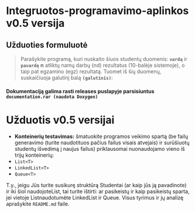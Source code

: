 # Integruotos-programavimo-aplinkos v0.5 versija
## Užduoties formuluotė
> Parašykite programą, kuri nuskaito šiuos studentų duomenis:
**`vardą`** ir **`pavardę`**
 **n** atliktų namų darbų (nd) rezultatus (10-balėje sistemoje), o taip pat egzamino (egz) rezultatą.
Tuomet iš šių duomenų, suskaičiuoja galutinį balą **`(galutinis)`**:

#### Dokumentaciją galima rasti releases puslapyje parsisiuntus **`documentation.rar (naudota Doxygen)`**

# Užduotis v0.5 versijai
- **Konteinerių testavimas:** šmatuokite programos veikimo spartą (be failų generavimo (turite naudotituos  pačius failus visais atvejais) ir  surūšiuotų studentų išvedimą į  naujus failus) priklausomai  nuonaudojamo vieno iš trijų konteinerių:
- ``List<T>``
- ``LinkedList<T>``
- ``Queue<T>``

T.y.,  jeigu Jūs  turite susikurę struktūrą Studentai  (ar  kaip  jūs  ją  pavadinote) ir  iki  šiol  naudojoteList<Students>, tai turite ištirti: ar pasikeistų ir kaip pasikeistų sparta, jei vietoje List<Students>naudotumėte LinkedList<Students>  ir Queue<Students>.  Visus  tyrimus  ir  jų  analizę aprašykite ``README.md`` faile.
